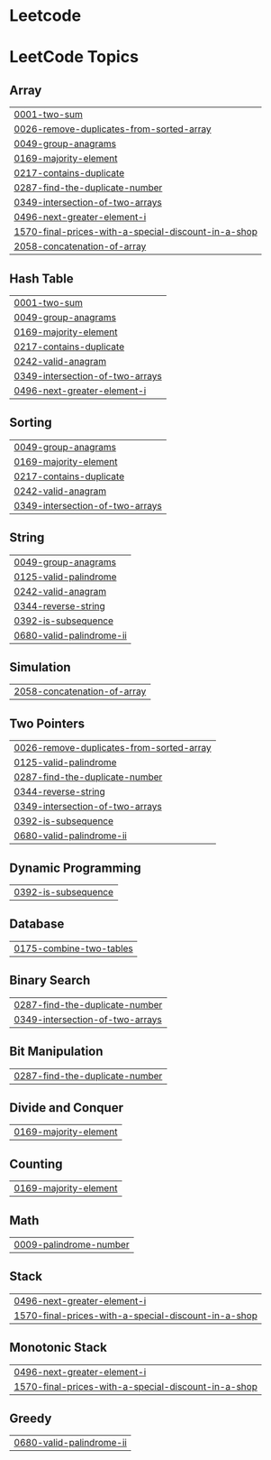 # Leetcode
<!---LeetCode Topics Start-->
# LeetCode Topics
## Array
|  |
| ------- |
| [0001-two-sum](https://github.com/sara-mohamd/Leetcode/tree/master/0001-two-sum) |
| [0026-remove-duplicates-from-sorted-array](https://github.com/sara-mohamd/Leetcode/tree/master/0026-remove-duplicates-from-sorted-array) |
| [0049-group-anagrams](https://github.com/sara-mohamd/Leetcode/tree/master/0049-group-anagrams) |
| [0169-majority-element](https://github.com/sara-mohamd/Leetcode/tree/master/0169-majority-element) |
| [0217-contains-duplicate](https://github.com/sara-mohamd/Leetcode/tree/master/0217-contains-duplicate) |
| [0287-find-the-duplicate-number](https://github.com/sara-mohamd/Leetcode/tree/master/0287-find-the-duplicate-number) |
| [0349-intersection-of-two-arrays](https://github.com/sara-mohamd/Leetcode/tree/master/0349-intersection-of-two-arrays) |
| [0496-next-greater-element-i](https://github.com/sara-mohamd/Leetcode/tree/master/0496-next-greater-element-i) |
| [1570-final-prices-with-a-special-discount-in-a-shop](https://github.com/sara-mohamd/Leetcode/tree/master/1570-final-prices-with-a-special-discount-in-a-shop) |
| [2058-concatenation-of-array](https://github.com/sara-mohamd/Leetcode/tree/master/2058-concatenation-of-array) |
## Hash Table
|  |
| ------- |
| [0001-two-sum](https://github.com/sara-mohamd/Leetcode/tree/master/0001-two-sum) |
| [0049-group-anagrams](https://github.com/sara-mohamd/Leetcode/tree/master/0049-group-anagrams) |
| [0169-majority-element](https://github.com/sara-mohamd/Leetcode/tree/master/0169-majority-element) |
| [0217-contains-duplicate](https://github.com/sara-mohamd/Leetcode/tree/master/0217-contains-duplicate) |
| [0242-valid-anagram](https://github.com/sara-mohamd/Leetcode/tree/master/0242-valid-anagram) |
| [0349-intersection-of-two-arrays](https://github.com/sara-mohamd/Leetcode/tree/master/0349-intersection-of-two-arrays) |
| [0496-next-greater-element-i](https://github.com/sara-mohamd/Leetcode/tree/master/0496-next-greater-element-i) |
## Sorting
|  |
| ------- |
| [0049-group-anagrams](https://github.com/sara-mohamd/Leetcode/tree/master/0049-group-anagrams) |
| [0169-majority-element](https://github.com/sara-mohamd/Leetcode/tree/master/0169-majority-element) |
| [0217-contains-duplicate](https://github.com/sara-mohamd/Leetcode/tree/master/0217-contains-duplicate) |
| [0242-valid-anagram](https://github.com/sara-mohamd/Leetcode/tree/master/0242-valid-anagram) |
| [0349-intersection-of-two-arrays](https://github.com/sara-mohamd/Leetcode/tree/master/0349-intersection-of-two-arrays) |
## String
|  |
| ------- |
| [0049-group-anagrams](https://github.com/sara-mohamd/Leetcode/tree/master/0049-group-anagrams) |
| [0125-valid-palindrome](https://github.com/sara-mohamd/Leetcode/tree/master/0125-valid-palindrome) |
| [0242-valid-anagram](https://github.com/sara-mohamd/Leetcode/tree/master/0242-valid-anagram) |
| [0344-reverse-string](https://github.com/sara-mohamd/Leetcode/tree/master/0344-reverse-string) |
| [0392-is-subsequence](https://github.com/sara-mohamd/Leetcode/tree/master/0392-is-subsequence) |
| [0680-valid-palindrome-ii](https://github.com/sara-mohamd/Leetcode/tree/master/0680-valid-palindrome-ii) |
## Simulation
|  |
| ------- |
| [2058-concatenation-of-array](https://github.com/sara-mohamd/Leetcode/tree/master/2058-concatenation-of-array) |
## Two Pointers
|  |
| ------- |
| [0026-remove-duplicates-from-sorted-array](https://github.com/sara-mohamd/Leetcode/tree/master/0026-remove-duplicates-from-sorted-array) |
| [0125-valid-palindrome](https://github.com/sara-mohamd/Leetcode/tree/master/0125-valid-palindrome) |
| [0287-find-the-duplicate-number](https://github.com/sara-mohamd/Leetcode/tree/master/0287-find-the-duplicate-number) |
| [0344-reverse-string](https://github.com/sara-mohamd/Leetcode/tree/master/0344-reverse-string) |
| [0349-intersection-of-two-arrays](https://github.com/sara-mohamd/Leetcode/tree/master/0349-intersection-of-two-arrays) |
| [0392-is-subsequence](https://github.com/sara-mohamd/Leetcode/tree/master/0392-is-subsequence) |
| [0680-valid-palindrome-ii](https://github.com/sara-mohamd/Leetcode/tree/master/0680-valid-palindrome-ii) |
## Dynamic Programming
|  |
| ------- |
| [0392-is-subsequence](https://github.com/sara-mohamd/Leetcode/tree/master/0392-is-subsequence) |
## Database
|  |
| ------- |
| [0175-combine-two-tables](https://github.com/sara-mohamd/Leetcode/tree/master/0175-combine-two-tables) |
## Binary Search
|  |
| ------- |
| [0287-find-the-duplicate-number](https://github.com/sara-mohamd/Leetcode/tree/master/0287-find-the-duplicate-number) |
| [0349-intersection-of-two-arrays](https://github.com/sara-mohamd/Leetcode/tree/master/0349-intersection-of-two-arrays) |
## Bit Manipulation
|  |
| ------- |
| [0287-find-the-duplicate-number](https://github.com/sara-mohamd/Leetcode/tree/master/0287-find-the-duplicate-number) |
## Divide and Conquer
|  |
| ------- |
| [0169-majority-element](https://github.com/sara-mohamd/Leetcode/tree/master/0169-majority-element) |
## Counting
|  |
| ------- |
| [0169-majority-element](https://github.com/sara-mohamd/Leetcode/tree/master/0169-majority-element) |
## Math
|  |
| ------- |
| [0009-palindrome-number](https://github.com/sara-mohamd/Leetcode/tree/master/0009-palindrome-number) |
## Stack
|  |
| ------- |
| [0496-next-greater-element-i](https://github.com/sara-mohamd/Leetcode/tree/master/0496-next-greater-element-i) |
| [1570-final-prices-with-a-special-discount-in-a-shop](https://github.com/sara-mohamd/Leetcode/tree/master/1570-final-prices-with-a-special-discount-in-a-shop) |
## Monotonic Stack
|  |
| ------- |
| [0496-next-greater-element-i](https://github.com/sara-mohamd/Leetcode/tree/master/0496-next-greater-element-i) |
| [1570-final-prices-with-a-special-discount-in-a-shop](https://github.com/sara-mohamd/Leetcode/tree/master/1570-final-prices-with-a-special-discount-in-a-shop) |
## Greedy
|  |
| ------- |
| [0680-valid-palindrome-ii](https://github.com/sara-mohamd/Leetcode/tree/master/0680-valid-palindrome-ii) |
<!---LeetCode Topics End-->